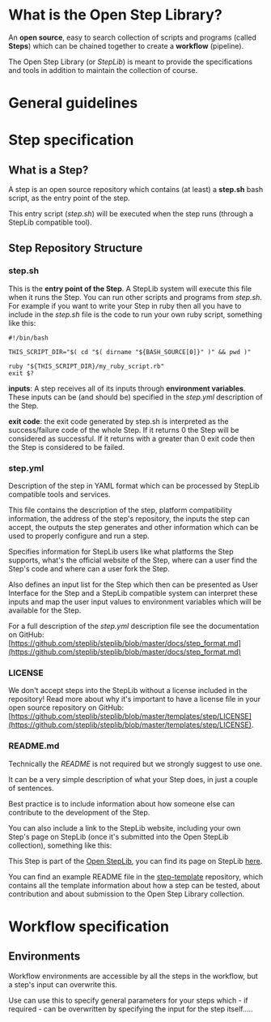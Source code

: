 # What is the Open Step Library?

An **open source**, easy to search collection of scripts and programs (called **Steps**)
which can be chained together to create a **workflow** (pipeline).

The Open Step Library (or *StepLib*) is meant to provide the
specifications and tools in addition to maintain the collection of course.


# General guidelines



# Step specification

## What is a Step?

A step is an open source repository which contains (at least)
a **step.sh** bash script, as the entry point of the step.

This entry script (*step.sh*) will be executed
when the step runs (through a StepLib compatible tool).

## Step Repository Structure

### step.sh

This is the **entry point of the Step**. A StepLib
system will execute this file when it runs the Step.
You can run other scripts and programs from
*step.sh*. For example if you want to write your
Step in ruby then all you have to include in the *step.sh*
file is the code to run your own ruby script,
something like this:

    #!/bin/bash
  
    THIS_SCRIPT_DIR="$( cd "$( dirname "${BASH_SOURCE[0]}" )" && pwd )"
  
    ruby "${THIS_SCRIPT_DIR}/my_ruby_script.rb"
    exit $?


**inputs**: A step receives all of its inputs through **environment variables**. These inputs can be (and should be)
specified in the *step.yml* description of the Step.

**exit code**: the exit code generated by step.sh
is interpreted as the success/failure code of the whole Step.
If it returns 0 the Step will be considered as successful.
If it returns with a greater than 0 exit code then
the Step is considered to be failed.


### step.yml

Description of the step in YAML format which can be processed by StepLib compatible tools and services.

This file contains the description of the step, platform compatibility
information, the address of the step's repository, the inputs
the step can accept, the outputs the step generates and other
information which can be used to properly configure and run
a step.

Specifies information for StepLib users like what platforms
the Step supports, what's the official website of the
Step, where can a user find the Step's code and
where can a user fork the Step.

Also defines an input list for the Step which then
can be presented as User Interface for the Step
and a StepLib compatible system can interpret these
inputs and map the user input values to
environment variables which will be available for the Step.

For a full description of the *step.yml* description
file see the documentation on GitHub: [https://github.com/steplib/steplib/blob/master/docs/step_format.md](https://github.com/steplib/steplib/blob/master/docs/step_format.md)


### LICENSE

We don't accept steps into the StepLib without a license included in the repository!
Read more about why it's important to have a license file
in your open source repository on GitHub: [https://github.com/steplib/steplib/blob/master/templates/step/LICENSE](https://github.com/steplib/steplib/blob/master/templates/step/LICENSE).


### README.md

Technically the *README* is not required but we strongly suggest to use one.

It can be a very simple description of what your Step does,
in just a couple of sentences.

Best practice is to include information about how
someone else can contribute to the development of the Step.

You can also include a link to the StepLib website, including your
own Step's page on StepLib (once it's submitted
into the Open StepLib collection), something like this:

This Step is part of the [Open StepLib](http://www.steplib.com/),
you can find its page on StepLib [here](http://www.steplib.com/step/your-step-id).

You can find an example README file in the [step-template](https://github.com/steplib/step-template) repository, which contains all the template information about how a step can be tested, about contribution and about submission to the Open Step Library collection.


# Workflow specification

## Environments

Workflow environments are accessible by all the steps in the workflow,
but a step's input can overwrite this.

Use can use this to specify general parameters for your steps
which - if required - can be overwritten by specifying the input
for the step itself.....

